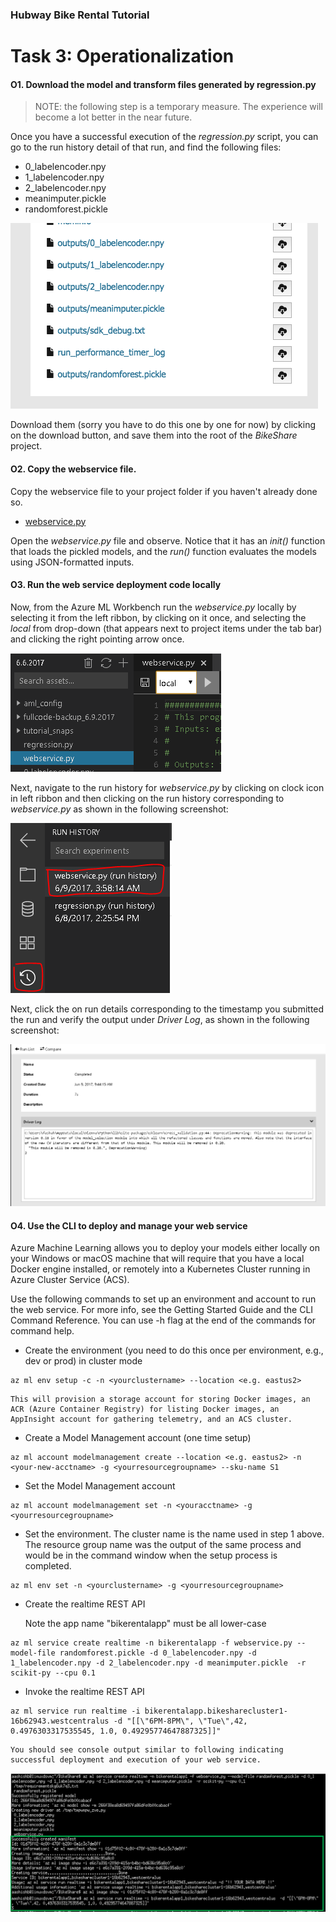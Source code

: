 ### Hubway Bike Rental Tutorial
# Task 3: Operationalization



#### O1. Download the model and transform files generated by regression.py

>NOTE: the following step is a temporary measure. The experience will become a lot better in the near future.

Once you have a successful execution of the _regression.py_ script, you can go to the run history detail of that run, and find the following files:
- 0_labelencoder.npy
- 1_labelencoder.npy
- 2_labelencoder.npy
- meanimputer.pickle
- randomforest.pickle

![download models](media/bikerental-tutorial/download_models.png)

Download them (sorry you have to do this one by one for now) by clicking on the download button, and save them into the root of the _BikeShare_ project.

#### O2. Copy the webservice file.

Copy the webservice file to your project folder if you haven't already done so.

* [webservice.py](https://github.com/hning86/ViennaSample-BikeShare/blob/master/webservice.py)

Open the _webservice.py_ file and observe. Notice that it has an _init()_ function that loads the pickled models, and the _run()_ function evaluates the models using JSON-formatted inputs.

#### O3. Run the web service deployment code locally

Now, from the Azure ML Workbench run the _webservice.py_ locally by selecting it from the left ribbon, by clicking on it once, and selecting the *local* from drop-down (that appears next to project items under the tab bar) and clicking the right pointing arrow once.

![](media/bikerental-tutorial/webservicelocalrun.png)

Next, navigate to the run history for _webservice.py_ by clicking on clock icon in left ribbon and then clicking on the run history corresponding to _webservice.py_ as shown in the following screenshot: 

![](media/bikerental-tutorial/webservicelocalrunhistory.png)

Next, click the on run details corresponding to the timestamp you submitted the run and verify the output under _Driver Log_, as shown in the following screenshot: 

![](media/bikerental-tutorial/webservicelocalrundetails.png)

#### O4. Use the CLI to deploy and manage your web service
Azure Machine Learning allows you to deploy your models either locally on your Windows or macOS machine that will require that you have a local Docker engine installed, or remotely into a Kubernetes Cluster running in Azure Cluster Service (ACS).

Use the following commands to set up an environment and account to run the web service. For more info, see the Getting Started Guide and the CLI Command Reference. You can use -h flag at the end of the commands for command help.

- Create the environment (you need to do this once per environment, e.g.,  dev or prod) in cluster mode  
```
az ml env setup -c -n <yourclustername> --location <e.g. eastus2>
```

    This will provision a storage account for storing Docker images, an ACR (Azure Container Registry) for listing Docker images, an AppInsight account for gathering telemetry, and an ACS cluster.

- Create a Model Management account (one time setup)  
```
az ml account modelmanagement create --location <e.g. eastus2> -n <your-new-acctname> -g <yourresourcegroupname> --sku-name S1
```

- Set the Model Management account  
```
az ml account modelmanagement set -n <youracctname> -g <yourresourcegroupname>
```

- Set the environment. The cluster name is the name used in step 1 above. The resource group name was the output of the same process and would be in the command window when the setup process is completed.
```
az ml env set -n <yourclustername> -g <yourresourcegroupname>
```

- Create the realtime REST API
  
    Note the app name "bikerentalapp" must be all lower-case
    
```
az ml service create realtime -n bikerentalapp -f webservice.py --model-file randomforest.pickle -d 0_labelencoder.npy -d 1_labelencoder.npy -d 2_labelencoder.npy -d meanimputer.pickle  -r scikit-py --cpu 0.1   
```

- Invoke the realtime REST API
```
az ml service run realtime -i bikerentalapp.bikesharecluster1-16b62943.westcentralus -d "[[\"6PM-8PM\", \"Tue\",42, 0.4976303317535545, 1.0, 0.49295774647887325]]"
```

    You should see console output similar to following indicating successful deployment and execution of your web service.
    
![download models](media/bikerental-tutorial/deploynrun.png)        